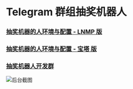 # Telegram 群组抽奖机器人

### [抽奖机器的人环境与配置 - LNMP 版](https://github.com/tingv/LotteryBot/wiki)

### [抽奖机器的人环境与配置 - 宝塔 版](https://github.com/tingv/LotteryBot/wiki/%E6%8A%BD%E5%A5%96%E6%9C%BA%E5%99%A8%E4%BA%BA%E7%9A%84%E7%8E%AF%E5%A2%83%E4%B8%8E%E9%85%8D%E7%BD%AE-%E5%AE%9D%E5%A1%94%E7%89%88)

### [抽奖机器人开发群](https://t.me/Lottery_Group)

![后台截图](https://user-images.githubusercontent.com/47696436/58376889-5b53df00-7fa7-11e9-8a4e-aaad564fa7f4.png)
